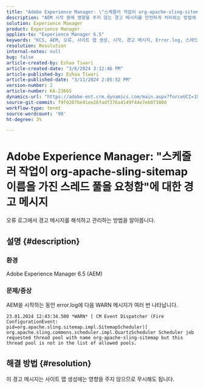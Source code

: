 ```yaml
---
title: "Adobe Experience Manager: \"스케줄러 작업이 org-apache-sling-sitemap 이름을 가진 스레드 풀을 요청함 경고 메시지"
description: "AEM 시작 중에 영향을 주지 않는 경고 메시지를 안전하게 처리하는 방법에 대해 알아봅니다."
solution: Experience Manager
product: Experience Manager
applies-to: "Experience Manager 6.5"
keywords: "KCS, AEM, 오류, 사이트 맵 생성, 시작, 경고 메시지, Error.log, 스레드 풀"
resolution: Resolution
internal-notes: null
bug: false
article-created-by: Eshaa Tiwari
article-created-date: "3/6/2024 3:12:46 PM"
article-published-by: Eshaa Tiwari
article-published-date: "3/11/2024 2:05:52 PM"
version-number: 2
article-number: KA-23665
dynamics-url: "https://adobe-ent.crm.dynamics.com/main.aspx?forceUCI=1&pagetype=entityrecord&etn=knowledgearticle&id=ce4145f6-cbdb-ee11-904d-6045bd006b4b"
source-git-commit: f9f0207be41ee26fadf376a4149f44e7eb07380d
workflow-type: tm+mt
source-wordcount: '98'
ht-degree: 3%

---
```


# Adobe Experience Manager: &quot;스케줄러 작업이 org-apache-sling-sitemap 이름을 가진 스레드 풀을 요청함&quot;에 대한 경고 메시지


오류 로그에서 경고 메시지를 해석하고 관리하는 방법을 알아봅니다.

## 설명 {#description}


### <b>환경</b>

Adobe Experience Manager 6.5 (AEM)

### 문제/증상

AEM을 시작하는 동안 error.log에 다음 WARN 메시지가 여러 번 나타납니다.


```
23.01.2024 12:43:34.500 *WARN* [ CM Event Dispatcher (Fire ConfigurationEvent: pid=org.apache.sling.sitemap.impl.SitemapScheduler)]  org.apache.sling.commons.scheduler.impl.QuartzScheduler Scheduler job requested thread pool with name org-apache-sling-sitemap but this thread pool is not in the list of allowed pools.
```





## 해결 방법 {#resolution}


이 경고 메시지는 사이트 맵 생성에는 영향을 주지 않으므로 무시해도 됩니다.
